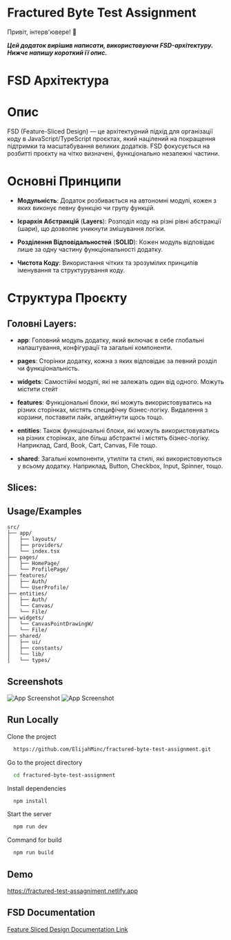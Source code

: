 
# Fractured Byte Test Assignment
 Привіт, інтерв'ювере! 👋

***Цей додаток вирішив написати, використовуючи **FSD-архітектуру**. Нижче напишу короткий її опис.***

# FSD Архітектура

# Опис
FSD (Feature-Sliced Design) — це архітектурний підхід для організації коду в JavaScript/TypeScript проєктах, який націлений на покращення підтримки та масштабування великих додатків. FSD фокусується на розбитті проєкту на чітко визначені, функціонально незалежні частини.

# Основні Принципи
* **Модульність**: Додаток розбивається на автономні модулі, кожен з яких виконує певну функцію чи групу функцій.

* **Ієрархія Абстракцій** (**Layers**): Розподіл коду на різні рівні абстракції (шари), що дозволяє уникнути змішування логіки.

* **Розділення Відповідальностей** (**SOLID**): Кожен модуль відповідає лише за одну частину функціональності додатку.

* **Чистота Коду**: Використання чітких та зрозумілих принципів іменування та структурування коду.

# Структура Проєкту

## Головні Layers:

* **app**: Головний модуль додатку, який включає в себе глобальні налаштування, конфігурації та загальні компоненти.

* **pages**: Сторінки додатку, кожна з яких відповідає за певний розділ чи функціональність.

* **widgets**: Самостійні модулі, які не залежать один від одного. Можуть містити стейт

* **features**: Функціональні блоки, які можуть використовуватись на різних сторінках, містять специфічну бізнес-логіку. Видалення з корзини, поставити лайк, апдейтнути щось тощо.

* **entities**: Також функціональні блоки, які можуть використовуватись на різних сторінках, але більш абстрактні і містять бізнес-логіку. Наприклад, Card, Book, Cart, Canvas, File тощо.

* **shared**: Загальні компоненти, утиліти та стилі, які використовуються у всьому додатку. Наприклад, Button, Checkbox, Input, Spinner, тощо.

## Slices:


## Usage/Examples

```folder
src/
├── app/
│   ├── layouts/
│   ├── providers/
│   └── index.tsx
├── pages/
│   ├── HomePage/
│   └── ProfilePage/
├── features/
│   ├── Auth/
│   └── UserProfile/
├── entities/
│   ├── Auth/
│   └── Canvas/
│   └── File/
├── widgets/
│   └── CanvasPointDrawingW/
│   └── File/
├── shared/
│   ├── ui/
│   ├── constants/
│   └── lib/
│   └── types/

```
## Screenshots

![App Screenshot](https://feature-sliced.design/ru/assets/images/visual_schema-e826067f573946613dcdc76e3f585082.jpg)
![App Screenshot](https://encrypted-tbn0.gstatic.com/images?q=tbn:ANd9GcQETPRRT8PxQIwdgeDdW76C7fp6HjitTOqyhQ&s)

## Run Locally

Clone the project

```bash
  https://github.com/ElijahMinc/fractured-byte-test-assignment.git
```

Go to the project directory

```bash
  cd fractured-byte-test-assignment
```

Install dependencies

```bash
  npm install
```

Start the server

```bash
  npm run dev
```

Command for build

```bash
  npm run build
```


## Demo

https://fractured-test-assagniment.netlify.app


## FSD Documentation

[Feature Sliced Design Documentation Link](https://feature-sliced.design/docs)

